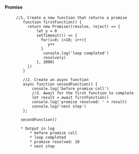 
#### Promise

         //1. Create a new function that returns a promise
            function firstFunction() {
              return new Promise((resolve, reject) => {
                  let y = 0
                  setTimeout(() => {
                    for(i=0; i<10; i++){
                       y++
                    }
                     console.log('loop completed')  
                     resolve(y)
                  }, 2000)
              })
            }

            //2. Create an async function
            async function secondFunction() {
                console.log('before promise call')
                //3. Await for the first function to complete
                let result = await firstFunction()
                console.log('promise resolved: ' + result)
                console.log('next step')
            }; 

           secondFunction()
           
           * Output in log
               * before promise call
               * loop completed
               * promise resolved: 10
               * next step
